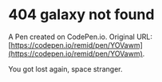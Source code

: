 # 404 galaxy not found

A Pen created on CodePen.io. Original URL: [https://codepen.io/remid/pen/YOVawm](https://codepen.io/remid/pen/YOVawm).

You got lost again, space stranger.